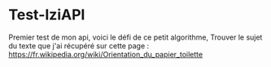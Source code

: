 # Test-IziAPI
Premier test de mon api, voici le défi de ce petit algorithme,
Trouver le sujet du texte que j'ai récupéré sur cette page : https://fr.wikipedia.org/wiki/Orientation_du_papier_toilette

